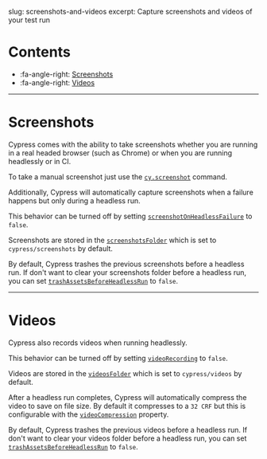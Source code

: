 slug: screenshots-and-videos
excerpt: Capture screenshots and videos of your test run

# Contents

- :fa-angle-right: [Screenshots](#section-screenshots)
- :fa-angle-right: [Videos](#section-videos)

***

# Screenshots

Cypress comes with the ability to take screenshots whether you are running in a real headed browser (such as Chrome) or when you are running headlessly or in CI.

To take a manual screenshot just use the [`cy.screenshot`](https://on.cypress.io/api/screenshot) command.

Additionally, Cypress will automatically capture screenshots when a failure happens but only during a headless run.

This behavior can be turned off by setting [`screenshotOnHeadlessFailure`](https://on.cypress.io/configuration#section-screenshots) to `false`.

Screenshots are stored in the [`screenshotsFolder`](https://on.cypress.io/configuration#section-screenshots) which is set to `cypress/screenshots` by default.

By default, Cypress trashes the previous screenshots before a headless run. If don't want to clear your screenshots folder before a headless run, you can set [`trashAssetsBeforeHeadlessRun`](https://on.cypress.io/configuration#section-screenshots) to `false`.

***

# Videos

Cypress also records videos when running headlessly.

This behavior can be turned off by setting [`videoRecording`](https://on.cypress.io/configuration#section-videos) to `false`.

Videos are stored in the [`videosFolder`](https://on.cypress.io/configuration#section-videos) which is set to `cypress/videos` by default.

After a headless run completes, Cypress will automatically compress the video to save on file size. By default it compresses to a `32 CRF` but this is configurable with the [`videoCompression`](https://on.cypress.io/configuration#section-videos) property.

By default, Cypress trashes the previous videos before a headless run. If don't want to clear your videos folder before a headless run, you can set [`trashAssetsBeforeHeadlessRun`](https://on.cypress.io/configuration#section-videos) to `false`.
